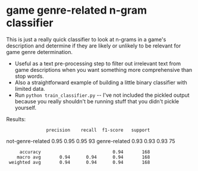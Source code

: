 # game genre-related n-gram classifier
This is just a really quick classifier to look at n-grams in a game's description and determine if they are likely or unlikely to be relevant for game genre determination. 

- Useful as a text pre-processing step to filter out irrelevant text from game descriptions when you want something more comprehensive than stop words.
- Also a straightforward example of building a little binary classifier with limited data.
- Run `python train_classifier.py` -- I've not included the pickled output because you really shouldn't be running stuff that you didn't pickle yourself.

Results:


                   precision    recall  f1-score   support
                   
not-genre-related       0.95      0.95      0.95        93
    genre-related       0.93      0.93      0.93        75

         accuracy                           0.94       168
        macro avg       0.94      0.94      0.94       168
     weighted avg       0.94      0.94      0.94       168
     

